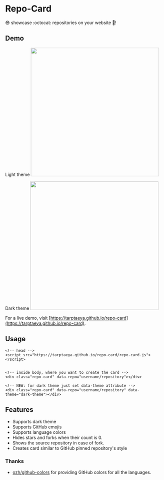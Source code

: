 # Repo-Card
:sunglasses: showcase :octocat: repositories on your website :metal:!

## Demo
Light theme
<img src="https://github.com/Tarptaeya/repo-card/blob/master/light-default.png" width=410></img>

Dark theme
<img src="https://github.com/Tarptaeya/repo-card/blob/master/dark-default.png" width=410></img>

For a live demo, visit [https://tarptaeya.github.io/repo-card](https://tarptaeya.github.io/repo-card).

## Usage
```
<!-- head -->
<script src="https://tarptaeya.github.io/repo-card/repo-card.js"></script>


<!-- inside body, where you want to create the card -->
<div class="repo-card" data-repo="username/repository"></div>

<!-- NEW: for dark theme just set data-theme attribute -->
<div class="repo-card" data-repo="username/repository" data-theme="dark-theme"></div>
```

## Features
- Supports dark theme
- Supports GitHub emojis
- Supports language colors
- Hides stars and forks when their count is 0.
- Shows the source repository in case of fork.
- Creates card similar to GitHub pinned repository's style

### Thanks
- [ozh/github-colors](https://github.com/ozh/github-colors) for providing GitHub colors for all the languages.
